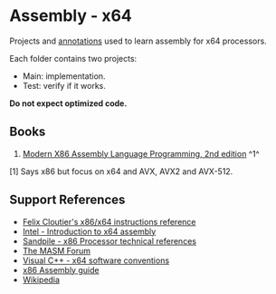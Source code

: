 # Assembly - x64

Projects and [annotations](/notes.md) used to learn assembly for x64 processors.  

Each folder contains two projects:

* Main: implementation.
* Test: verify if it works.

**Do not expect optimized code.**

## Books

1. [Modern X86 Assembly Language Programming, 2nd edition](https://www.amazon.com/gp/product/B07L6Z6K9Z) ^1^

[1] Says x86 but focus on x64 and AVX, AVX2 and AVX-512.

## Support References

* [Felix Cloutier's x86/x64 instructions reference](https://www.felixcloutier.com/x86/index.html)
* [Intel - Introduction to x64 assembly](https://software.intel.com/en-us/articles/introduction-to-x64-assembly)
* [Sandpile - x86 Processor technical references](https://www.sandpile.org/)
* [The MASM Forum](http://masm32.com/board/index.php)
* [Visual C++ - x64 software conventions](https://docs.microsoft.com/en-us/cpp/build/x64-software-conventions?view=vs-2019)
* [x86 Assembly guide](http://www.cs.virginia.edu/~evans/cs216/guides/x86.html)
* [Wikipedia](https://www.wikipedia.org/)